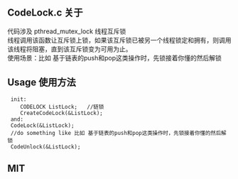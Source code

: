 ## CodeLock.c 关于  
代码涉及 pthread_mutex_lock 线程互斥锁    
线程调用该函数让互斥锁上锁，如果该互斥锁已被另一个线程锁定和拥有，则调用该线程将阻塞，直到该互斥锁变为可用为止。    
使用场景：比如 基于链表的push和pop这类操作时，先锁接着你懂的然后解锁      
## Usage 使用方法  
```  
 init:  
    CODELOCK ListLock;   //链锁  
    CreateCodeLock(&ListLock);  
 and:  
 CodeLock(&ListLock);  
 //do something like 比如 基于链表的push和pop这类操作时，先锁接着你懂的然后解锁  
 CodeUnlock(&ListLock);  
```  
## MIT  
